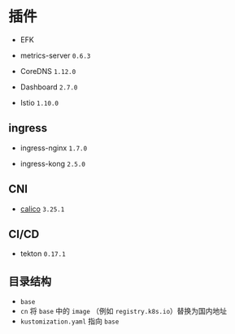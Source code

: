 # 插件

* EFK

* metrics-server `0.6.3`

* CoreDNS `1.12.0`

* Dashboard `2.7.0`

* Istio `1.10.0`

## ingress

* ingress-nginx `1.7.0`

* ingress-kong `2.5.0`

## CNI

* [calico](https://projectcalico.docs.tigera.io/getting-started/kubernetes/self-managed-onprem/) `3.25.1`

## CI/CD

* tekton `0.17.1`

## 目录结构

* `base`
* `cn` 将 `base` 中的 `image` （例如 `registry.k8s.io`）替换为国内地址
* `kustomization.yaml` 指向 `base`
